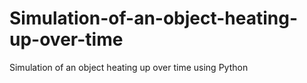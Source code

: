 # Simulation-of-an-object-heating-up-over-time
Simulation of an object heating up over time using Python
